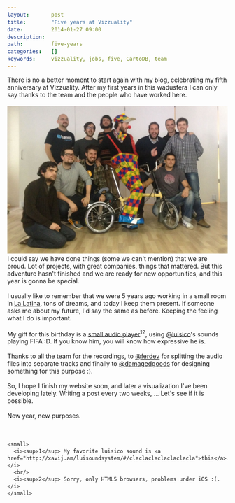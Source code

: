 ```yaml
---
layout:       post
title:        "Five years at Vizzuality"
date:         2014-01-27 09:00
description:  
path:         five-years
categories:   []
keywords:     vizzuality, jobs, five, CartoDB, team
---
```


<div class="Post-columns">
  <p>
    There is no a better moment to start again with my blog, celebrating my fifth anniversary at Vizzuality. After my first years in this wadusfera I can only say thanks to the team and the people who have worked here.
    <br/><br/>
    <img title="some-of-the-team" alt="some-of-the-team" src="/assets/img/posts/five-years-vizzuality/ha.jpg" />
    <br/>
    I could say we have done things (some we can't mention) that we are proud. Lot of projects, with great companies, things that mattered. 
    But this adventure hasn't finished and we are ready for new opportunities, and this year is gonna be special.
    <br/><br/>
    I usually like to remember that we were 5 years ago working in a small room in <a href="https://maps.google.com/?q=calle%20angosta%20de%20los%20mancebos,%20madrid">La Latina</a>, tons of dreams, and today I keep them present. If someone asks me about my future, I'd say the same as before. Keeping the feeling what I do is important.
    <br/><br/>
    My gift for this birthday is a <a href="http://xavij.am/luisoundsystem">small audio player</a><sup>1</sup><sup>2</sup>, using <a href="http://twitter.com/luisico">@luisico</a>'s sounds playing FIFA :D. If you know him, you will know how expressive he is.
    <br/><br/>
    Thanks to all the team for the recordings, to <a href="http://twitter.com/ferdev">@ferdev</a> for splitting the audio files into separate tracks and finally to <a href="http://twitter.com/damagedgoods">@damagedgoods</a> for designing something for this purpose :).
    <br/><br/>
    So, I hope I finish my website soon, and later a visualization I've been developing lately.
    Writing a post every two weeks, ... Let's see if it is possible.
    <br/><br/>
    New year, new purposes.
    <br/><br/><br/>
    
    <small>
      <i><sup>1</sup> My favorite luisico sound is <a href="http://xavij.am/luisoundsystem/#/claclaclaclaclaclacla">this</a>.</i>
      <br/>
      <i><sup>2</sup> Sorry, only HTML5 browsers, problems under iOS :(.</i>
    </small>
  </p>
</div>